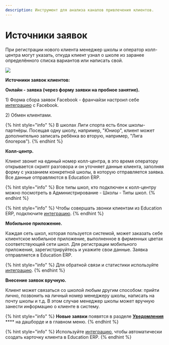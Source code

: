 ```yaml
---
description: Инструмент для анализа каналов привлечения клиентов.
---
```


# Источники заявок

При регистрации нового клиента менеджер школы и оператор колл-центра могут указать, откуда клиент узнал о школе из заранее определённого списка вариантов или написать свой.

![](../.gitbook/assets/Screenshot\_399.png)

**Источники заявок клиентов:**

**Онлайн - заявка (через форму заявки на пробное занятие).**

1\) Форма сбора заявок Facebook - франчайзи настроил себе [интеграцию](../integracii/integraciya-s-lid-formami-facebook/) с Facebook.&#x20;

2\) Обмен клиентами.

{% hint style="info" %}
В школах Лиги спорта есть блок школы-партнёры. Посещая одну школу, например, "Юниор", клиент может дополнительно записать ребёнка во вторую, например, "Лига блогеров").
{% endhint %}

**Колл-центр.**&#x20;

Клиент звонит на единый номер колл-центра, в это время оператору открывается скрипт разговора и он уточняет данные клиента, заполняя форму с указанием конкретной школы, в которую отправляется заявка. Все данные отправляются в Education ERP.&#x20;

{% hint style="info" %}
Все типы школ, кто подключен к колл-центру можно посмотреть в Администрирование - Школы - Типы школ.
{% endhint %}

{% hint style="info" %}
Чтобы совершать звонки клиентам из Education ERP, подключите [интеграцию](../integracii/voximplant.md).
{% endhint %}

**Мобильное приложение.**&#x20;

Каждая сеть школ, которая пользуется системой, может заказать себе клиентское мобильное приложение, выполненное в фирменных цветах соответствующей сети школ. Для регистрации мобильного приложения, зарегистрируйтесь и укажите свои данные. Заявка отправляется в Education ERP.&#x20;

{% hint style="info" %}
Для обратной связи и статистики используйте [интеграцию](../integracii/marquiz/).
{% endhint %}

**Внесение заявок вручную.**&#x20;

Клиент может связаться со школой любым другим способом: прийти лично, позвонить на личный номер менеджеру школы, написать на почту школы и т.д. В этом случае менеджер школы может вручную занести информацию о клиенте в систему.

{% hint style="info" %}
**Новые заявки** появятся в разделе [**Уведомления**](../uvedomleniya/) **** на дашборде и в главном меню.
{% endhint %}

{% hint style="info" %}
Используйте [интеграцию](../integracii/sbor-zayavok-v-instagram/), чтобы автоматически создать карточку клиента в Education ERP.
{% endhint %}
